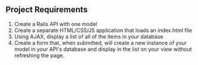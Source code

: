 ## Project Requirements

1. Create a Rails API with one model
2. Create a separate HTML/CSS/JS application that loads an index.html file
3. Using AJAX, display a list of all of the items in your database
4. Create a form that, when submitted, will create a new instance of your model in your API's database and display in the list on your view without refreshing the page. 
